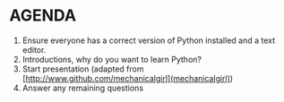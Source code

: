 AGENDA
=======
1.  Ensure everyone has a correct version of Python installed and a text editor.
2.  Introductions, why do you want to learn Python?
3.  Start presentation (adapted from [http://www.github.com/mechanicalgirl](mechanicalgirl))
4.  Answer any remaining questions
